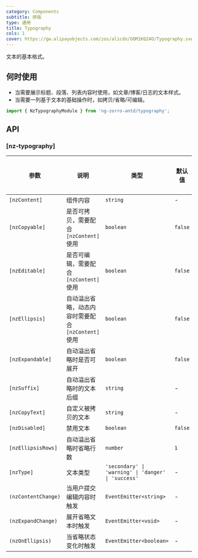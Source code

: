 ```yaml
---
category: Components
subtitle: 排版
type: 通用
title: Typography
cols: 1
cover: https://gw.alipayobjects.com/zos/alicdn/GOM1KQ24O/Typography.svg
---
```

文本的基本格式。

## 何时使用

- 当需要展示标题、段落、列表内容时使用，如文章/博客/日志的文本样式。
- 当需要一列基于文本的基础操作时，如拷贝/省略/可编辑。

```ts
import { NzTypographyModule } from 'ng-zorro-antd/typography';
```

## API

### [nz-typography]

| 参数 | 说明 | 类型 | 默认值 | 全局配置 |
| --- | --- | --- | --- | --- |
| `[nzContent]` | 组件内容 | `string` | - |
| `[nzCopyable]` | 是否可拷贝，需要配合 `[nzContent]` 使用 | `boolean` | `false` |
| `[nzEditable]` | 是否可编辑，需要配合 `[nzContent]` 使用 | `boolean` | `false` |
| `[nzEllipsis]` | 自动溢出省略，动态内容时需要配合 `[nzContent]` 使用 | `boolean` | `false` |
| `[nzExpandable]` | 自动溢出省略时是否可展开 | `boolean` | `false` ||
| `[nzSuffix]` | 自动溢出省略时的文本后缀 | `string` | - ||
| `[nzCopyText]` | 自定义被拷贝的文本 | `string` | - ||
| `[nzDisabled]` | 禁用文本 | `boolean` | `false` ||
| `[nzEllipsisRows]` | 自动溢出省略时省略行数 | `number` | `1` | ✅ |
| `[nzType]` | 文本类型 | `'secondary' \| 'warning' \| 'danger' \| 'success'` | - ||
| `(nzContentChange)` | 当用户提交编辑内容时触发 | `EventEmitter<string>` | - ||
| `(nzExpandChange)` | 展开省略文本时触发 | `EventEmitter<void>` | - ||
| `(nzOnEllipsis)` | 当省略状态变化时触发 | `EventEmitter<boolean>` | - ||
